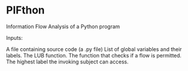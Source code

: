 # PIFthon
Information Flow Analysis of a Python program

Inputs:

A file containing source code (a .py file)
List of global variables and their labels.
The LUB function.
The function that checks if a flow is permitted.
The highest label the invoking subject can access.
